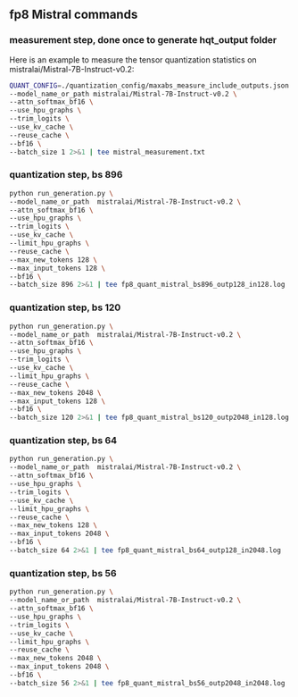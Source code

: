 ## fp8 Mistral commands

### measurement step, done once to generate hqt\_output folder
Here is an example to measure the tensor quantization statistics on mistralai/Mistral-7B-Instruct-v0.2:

```bash
QUANT_CONFIG=./quantization_config/maxabs_measure_include_outputs.json python run_generation.py \
--model_name_or_path mistralai/Mistral-7B-Instruct-v0.2 \
--attn_softmax_bf16 \
--use_hpu_graphs \
--trim_logits \
--use_kv_cache \
--reuse_cache \
--bf16 \
--batch_size 1 2>&1 | tee mistral_measurement.txt
```

### quantization step, bs 896

```bash
python run_generation.py \
--model_name_or_path  mistralai/Mistral-7B-Instruct-v0.2 \
--attn_softmax_bf16 \
--use_hpu_graphs \
--trim_logits \
--use_kv_cache \
--limit_hpu_graphs \
--reuse_cache \
--max_new_tokens 128 \
--max_input_tokens 128 \
--bf16 \
--batch_size 896 2>&1 | tee fp8_quant_mistral_bs896_outp128_in128.log
```


### quantization step, bs 120

```bash
python run_generation.py \
--model_name_or_path  mistralai/Mistral-7B-Instruct-v0.2 \
--attn_softmax_bf16 \
--use_hpu_graphs \
--trim_logits \
--use_kv_cache \
--limit_hpu_graphs \
--reuse_cache \
--max_new_tokens 2048 \
--max_input_tokens 128 \
--bf16 \
--batch_size 120 2>&1 | tee fp8_quant_mistral_bs120_outp2048_in128.log
```



### quantization step, bs 64 

```bash
python run_generation.py \
--model_name_or_path  mistralai/Mistral-7B-Instruct-v0.2 \
--attn_softmax_bf16 \
--use_hpu_graphs \
--trim_logits \
--use_kv_cache \
--limit_hpu_graphs \
--reuse_cache \
--max_new_tokens 128 \
--max_input_tokens 2048 \
--bf16 \
--batch_size 64 2>&1 | tee fp8_quant_mistral_bs64_outp128_in2048.log
```



### quantization step, bs 56 

```bash
python run_generation.py \
--model_name_or_path  mistralai/Mistral-7B-Instruct-v0.2 \
--attn_softmax_bf16 \
--use_hpu_graphs \
--trim_logits \
--use_kv_cache \
--limit_hpu_graphs \
--reuse_cache \
--max_new_tokens 2048 \
--max_input_tokens 2048 \
--bf16 \
--batch_size 56 2>&1 | tee fp8_quant_mistral_bs56_outp2048_in2048.log
```
